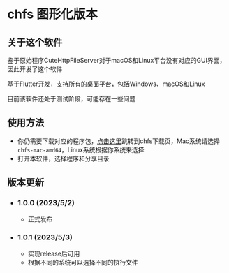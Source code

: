 # chfs 图形化版本

## 关于这个软件

鉴于原始程序CuteHttpFileServer对于macOS和Linux平台没有对应的GUI界面，因此开发了这个软件

基于Flutter开发，支持所有的桌面平台，包括Windows、macOS和Linux

目前该软件还处于测试阶段，可能存在一些问题

## 使用方法

- 你仍需要下载对应的程序包，[点击这里](http://iscute.cn/chfs)跳转到chfs下载页，Mac系统请选择`chfs-mac-amd64`，Linux系统根据你系统来选择
- 打开本软件，选择程序和分享目录

## 版本更新

- ### 1.0.0 (2023/5/2)
  
  - 正式发布
- ### 1.0.1 (2023/5/3)

  - 实现release后可用
  - 根据不同的系统可以选择不同的执行文件